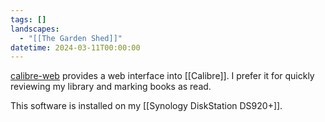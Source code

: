 ```yaml
---
tags: []
landscapes:
  - "[[The Garden Shed]]"
datetime: 2024-03-11T00:00:00
---
```

[calibre-web](https://github.com/janeczku/calibre-web) provides a web interface into [[Calibre]]. I prefer it for quickly reviewing my library and marking books as read.

This software is installed on my [[Synology DiskStation DS920+]].